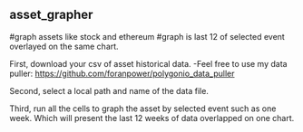 ## asset_grapher
#graph assets like stock and ethereum
#graph is last 12 of selected event overlayed on the same chart.


First, download your csv of asset historical data.
-Feel free to use my data puller: https://github.com/foranpower/polygonio_data_puller

Second, select a local path and name of the data file.

Third, run all the cells to graph the asset by selected event such as one week. Which will present the last 12 weeks of data overlapped on one chart.
